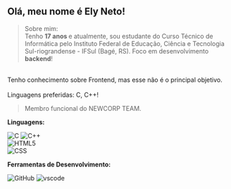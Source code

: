 



<p align="left"> 
   <section id = section-nome >
      <h1>Olá, meu nome é <strong>Ely Neto!</strong></n2>
   </section>
   
</p>
  

 > Sobre mim: <br> Tenho <strong> 17 anos </strong> e atualmente, sou estudante do Curso Técnico de Informática pelo Instituto Federal de Educação, Ciência e Tecnologia Sul-riograndense - IFSul (Bagé, RS). Foco em desenvolvimento <strong> backend</strong>!<br>
   

  <br>
  Tenho conhecimento sobre Frontend, mas esse não é o principal objetivo.<br>
  <br>
  Linguagens preferidas: C, C++!
  <br>

  > Membro funcional do NEWCORP TEAM.


 **Linguagens:**

 ![C](https://img.shields.io/badge/C-00599C?style=for-the-badge&logo=c&logoColor=white)
 ![C++](https://img.shields.io/badge/C%2B%2B-00599C?style=for-the-badge&logo=c%2B%2B&logoColor=white)<br>
 ![HTML5](https://img.shields.io/badge/HTML5-E34F26?style=for-the-badge&logo=html5&logoColor=white)<br>
 ![CSS](https://img.shields.io/badge/CSS-239120?style=for-the-badge&logo=css3&logoColor=white)<br>

 <rect xmlns="http://www.w3.org/2000/svg" width="33" height="20" fill="#555"/>
 

 **Ferramentas de Desenvolvimento:** 

 ![GitHub](https://img.shields.io/badge/GitHub-000000?style=for-the-badge&logo=github&logoColor=white) 
 ![vscode](https://img.shields.io/badge/Visual_Studio_Code-0078D4?style=for-the-badge&logo=visual%20studio%20code&logoColor=white)
 
